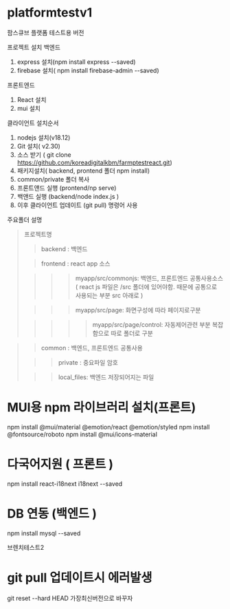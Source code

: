 # platformtestv1
 팜스큐브 플랫폼 테스트용 버전
 

프로젝트 설치
백엔드
1. express 설치(npm install express --saved)
2. firebase 설치( npm install firebase-admin --saved)

프론트엔드
1. React 설치
2. mui 설치


클라이언트  설치순서
 1. nodejs  설치(v18.12)
 2. Git 설치( v2.30)
 3. 소스 받기 ( git clone https://github.com/koreadigitalkbm/farmptestreact.git)
 4. 패키지설치( backend, prontend 폴더 npm install)
 5. common/private 폴더 복사
 6. 프론트앤드 실행 (prontend/np serve)
 7. 백앤드 실행 (backend/node index.js )
 8. 이후 클라이언트 업데이트 (git pull) 명령어 사용 

주요폴더 설명
> 프로젝트명
> > backend : 백엔드 
> 
> > frontend : react app 소스
>
> > > > myapp/src/commonjs: 백엔드, 프론트엔드 공통사용소스 ( react js 파일은 /src 폴더에 있어야함. 때문에 공통으로 사용되는 부분 src 아래로 )
> 
> > > > myapp/src/page: 화면구성에 따라 페이지로구분
> 
> > > > > myapp/src/page/control: 자동제어관련 부분 복잡함으로 따로 폴더로 구분 

> 
> > common : 백엔드, 프론트엔드 공통사용
> 
> > > private :  중요파일 암호
> 
> > > local_files: 백엔드 저장되어지는 파일
> 

# MUI용 npm 라이브러리 설치(프론트)
npm install @mui/material @emotion/react @emotion/styled
npm install @fontsource/roboto
npm install @mui/icons-material

# 다국어지원 ( 프론트 )
npm install react-i18next i18next --saved

# DB 연동 (백엔드 )
npm install  mysql --saved


브렌치테스트2

# git pull  업데이트시 에러발생
git reset --hard HEAD  가장최신버전으로 바꾸자



